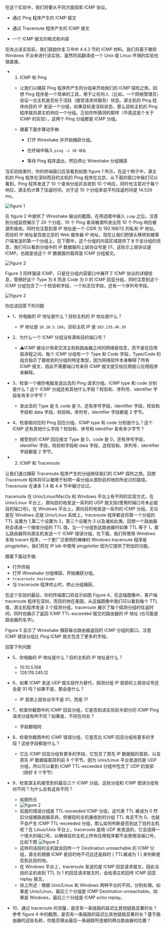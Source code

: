 在这个实验中，我们将要从不同方面探索 ICMP 协议。

   * 通过 Ping 程序产生的 ICMP 报文
   
   * 通过 Traceroute 程序产生的 ICMP 报文
   
   * 一个 ICMP 报文的格式和内容

在攻占该实验前，我们鼓励你复习书中 4.4.3 节的 ICMP 材料。我们将基于微软 Windows 平台来进行该实验，虽然将其翻译成一个 Unix 或 Linux 环境的实验也很直接。

* 1. ICMP 和 Ping
  * 让我们以捕获 Ping 程序所产生的分组来开始我们的 ICMP 探险之旅。回想 Ping 程序是一个简单的工具，用于让任何人（比如，一个网络管理员）验证一台主机是否处于活跃（接受请求并服务）状态。源主机的 Ping 程序向目的 IP 发送一个分组，如果目标是活跃状态，那么目标主机的 Ping 程序就向源主机响应一个分组。正如你所猜测的那样（毕竟这是个关于 ICMP 的实验），这两个 Ping 分组都是 ICMP 分组。
  
  * 跟着下面步骤动手做:
    * 打开 Wireshake 并开始捕获分组。
    
    * 在终端中输入 `ping -c 10 域名`
    
    * 等待 Ping 程序退出，然后停止 Wireshake 分组捕获
 
 当实验结束时，你的终端窗口应该看到如图 figure 1 所示。在这个例子中，源主机的 Ping 程序在深圳而目的主机的 Ping 程序在北京，从下面的窗口中我们可以看到，Ping 程序发送了 10 个查询分组并且收到 10 个响应，同时也注意对于每个响应，源主机计算了往返时间，对于这 10 个分组来说平均往返时间是 14.526 ms。
 	
 ![figure 1](https://github.com/YangXiaoHei/Networking/blob/master/计算机网络自顶向下/04%20网络层/images/wl_icmp_1.png)	
 
  在 figure 2 中提供了 Wireshake 输出的截图，在筛选框中输入 `icmp` 之后，注意到分组监控展示了 20 个分组，10 个 Ping 查询被源所发出而 10 个 Ping 响应被源所接收。同时也注意到源 IP 地址是一个 CIDR 为 192.168/12 的私有 IP 地址。而目的 IP 地址是百度北京的 Web 服务器 IP 地址，现在让我们把镜头移转到被客户端发送的第一个分组上，在下图中，这个分组的内容区域提供了关于该分组的信息，我们可以看到分组中的 IP 数据报的上层协议号是 01，这标示上层协议是 ICMP，也就是说这个 IP 数据报的载荷是 ICMP 分组报文。
  
  ![figure 2](https://github.com/YangXiaoHei/Networking/blob/master/计算机网络自顶向下/04%20网络层/images/wl_icmp_2.png)	
  
  Figure 3 同样强调 ICMP，只是在分组内容窗口中展开了 ICMP 协议的详细信息，管擦好这个 Type 为 8 而且 Code 为 0 的 ICMP 回显分组，同时注意到这个 ICMP 分组包含了一个校验和字段，一个标志位字段，还有一个序列号字段。
  
  ![figure 2](https://github.com/YangXiaoHei/Networking/blob/master/计算机网络自顶向下/04%20网络层/images/wl_icmp_3.png)	
  
你应该回答下列问题

* 1、你电脑的 IP 地址是什么？目标主机的 IP 地址是什么？
  * IP 地址是 `10.10.5.168`，目标主机 IP 是 `103.235.46.39`
  
* 2、为什么一个 ICMP 分组没有源和目的端口号？
  * ⚠️ICMP 被设计用来交流主机和路由器之间的网络层信息，而不是在应用层进程之间。每个 ICMP 分组有一个 Type 和 Code 字段，Type/Code 的组合指示了接收到的分组的特定类型，因为网络软件本身解释了所有 ICMP 报文，因此不需要端口号来将 ICMP 报文提交给应用层让应用程序来解释。
  
* 3、检查一个被你电脑发送出去的 Ping 请求分组。ICMP type 和 code 分别是什么？这个 ICMP 分组还有其他什么字段？校验和、序列号、identifier 字段各有多少字节？
  * 发出去的 Type 是 8, code 是 0，还有序号字段，identifier 字段，校验和字段和 data 字段。校验和，序列号，identifier 字段都是 2 字节。
  
* 4、检查相对应的 Ping 回应分组。ICMP type 和 code 分别是什么？这个 ICMP 还有其他什么字段？校验和、序号和 identifier 各有多少字节？
  * 接受到的 ICMP 回应报文 Type 是 0，code 是 0，还有序号字段，identifier 字段，校验和字段和 data 字段，这校验和、序列号、identifier 字段都是 2 字节。


* 2. ICMP 和 Traceroute

让我们通过捕获 Traceroute 程序产生的分组继续我们的 ICMP 探险之旅。回想 Traceroute 程序将可以被用于标明一条分组从源到目的地的所走过的路径。Traceroute 在课本 1.4 和 4.4 节中被讨论过。

traceroute 在 Unix/Linux/MacOs 和 Windows 平台上有不同的实现方式，在 Unix/Linux 平台上，源向目的地发送一系列的 UDP 报文段(使用的端口号未必是目的端口号)，在 Windows 平台上，源向目的地发送一系列的 ICMP 分组，无论是在 Windows 还是 Unix/Linux 系统上，traceroute 程序都会将第一个分组的 TTL 设置为 1,第二个设置为 2，第三个设置为 3 以及诸如此类。回想一个路由器将会递减一个接收分组的 TTL 值，当一个分组到达路由器时如果 TTL 等于 1，那么路由器将向源主机发送一个 ICMP 错误分组。在下面，我们将使用 Windows 本地 tracert 程序，一个更广泛使用的棒棒的 Windows traceroute 程序是 pingplotter。我们将在 IP lab 中使用 pingplotter 因为它提供了附加的功能。

跟着下面动手做:

* 打开终端
* 打开 Wireshake 分组嗅探，开始捕获分组。
* `traceroute hostname`
* 当 traceroute 程序终止时，停止分组捕获。

在这个实验的最后，你的终端窗口将显示如图 Figure 4，在这幅图像中，客户端 traceroute 程序在深圳，而目的地在美国，从这幅图像中我们可以看到每个 TTL 值，源主机程序发送 3 个探测分组，traceroute 展示了每个探测分组的往返时间，同时也展示了返回 ICMP TTL-exceeded 报文的路由器的 IP 地址 (也可能是路由器的名字)。

Figure 5 显示了 Wireshake 捕获每台路由器返回的 ICMP 分组的窗口。注意 ICMP 错误分组比 Ping ICMP 报文包含了更多的字段。

回答下列问题

* 5、你电脑的 IP 地址是什么？目的主机的 IP 地址是什么？
  * 10.10.5.168
  * 128.119.245.12

* 6、如果 ICMP 发送 UDP 报文段作为替代，探测分组 IP 首部的上层协议号还会是 01 吗？如果不是，那会是什么？
  * IP 首部上层协议号不是 01，而是 17

* 7、检查你截图中的 ICMP 回显分组，它是否和该实验前半部分的 ICMP Ping 请求分组有所不同？如果是，不同在何处？
  * 字段都相同

* 8、检查你截图中的 ICMP 错误分组，它是否比 ICMP 回显分组有更多的字段？这些字段都是什么？
  * 它比 ICMP 回显分组有更多的字段，它包含了原先 IP 数据报的首部，以及原先 IP 数据报载荷的前 8 个字节。因为 Unix/Linux 平台发送的是 UDP 分组，所以可以看到 ICMP TTL-exceeded 分组中包含了 UDP 的首部（刚好 8 个字节）

* 9、检查源主机接受到的最后三个 ICMP 分组，这些分组和 ICMP 错误分组有何不同？为什么会有这些不同？
  * 如图所示 
  * ![figure 2](https://github.com/YangXiaoHei/Networking/blob/master/计算机网络自顶向下/04%20网络层/images/wl_icmp_4.png)	
  * 前面的错误分组是 TTL-exceeded ICMP 分组，这代表 TTL 被减为 0 然后分组被路由器丢弃。但被目的主机接收到的分组 TTL 肯定不为 0，也就不会产生 ICMP TTL-exceeded 分组，那么如何判断是否到达了目的主机呢？在 Linux/Unix 平台上，traceroute 是用 UDP 来发送的，它会选择一个很大的端口号，以确保目的主机上所有应用程序都不会使用该端口号。比如下图
  ![figure 2](https://github.com/YangXiaoHei/Networking/blob/master/计算机网络自顶向下/04%20网络层/images/wl_icmp_5.png)	
  * 这样的话目的主机就会回传一个 Destination unreachable 的 ICMP 分组，源主机根据 ICMP 是目的地不可达还是超时 ( TTL被减为 1 ) 来判断是否到达目的地。
  * 在 Windows 平台上，traceroute 发送的是 ICMP 回显请求报文，因此当目的主机收到 TTL 为 1 的回显请求报文时，会给源主机回传 ICMP 回显 replay 报文。
  * 综上所述：根据 Unix/Linux 和 Windows 两种平台的不同，分别处理。如果是 Unix/Linux，最后三个分组是 ICMP Destination unreachable，如果是 Windows，最后三个分组是 ICMP echo replay。

* 10、通过 traceroute 的测量，是否有一条链路的延迟比其他链路显著的长？参考 figure 4 中的截图，是否有一条链路的延迟比其他链路显著的长？基于路由器的这些名称，你能否猜出最后一条链路所连接的两台路由器的位置？























  
  
     
 